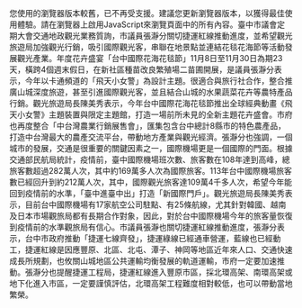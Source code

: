 您使用的瀏覽器版本較舊，已不再受支援。建議您更新瀏覽器版本，以獲得最佳使用體驗。請在瀏覽器上啟用JavaScript來瀏覽頁面中的所有內容。臺中市議會定期大會交通地政觀光業務質詢，市議員張瀞分關切捷運紅線推動進度，並希望觀光旅遊局加強觀光行銷，吸引國際觀光客，串聯在地景點並連結花毯花海節等活動發展觀光產業。年度花卉盛宴「台中國際花海花毯節」11月8日至11月30日為期23天，橫跨4個週末假日，在新社區種苗改良繁殖場二苗圃開展，是議員張瀞分表示，今年以卡通頻道的「飛天小女警」為設計主題。很適合與旅行社合作，整合推廣山城深度旅遊，甚至引進國際觀光客，並且結合山城的水果蔬菜花卉等農特產品行銷。觀光旅遊局長陳美秀表示，今年台中國際花海花毯節推出全球經典動畫《飛天小女警》主題裝置與限定主題館，打造一場前所未見的全新主題花卉盛會。市府也再度整合「中台灣農業行銷展售會」，匯集包含台中總計8縣市的特色農產品，打造中台灣最大的農產交流平台，帶動地方產業與觀光經濟。張瀞分也強調，一個城市的發展，交通是很重要的關鍵因素之一，國際機場更是一個國際的門面。根據交通部民航局統計，疫情前，臺中國際機場班次數、旅客數在108年達到高峰，總旅客數超過282萬人次，其中約169萬多人次為國際旅客。113年台中國際機場旅客數已經回升到約212萬人次，其中，國際觀光旅客達109萬4千多人次，希望今年能回到疫情前的水準，「臺中進臺中出」打造「新國際門戶」。觀光旅遊局長陳美秀表示，目前台中國際機場有17家航空公司駐點、有25條航線，尤其針對韓國、越南及日本市場觀旅局都有長期合作對象，因此，對於台中國際機場今年的旅客量恢復到疫情前的水準觀旅局有信心。市議員張瀞也關切捷運紅線推動進度，張瀞分表示，台中市政府推動「捷運七線齊發」，捷運綠線已經通車營運，藍線也已經動工，捷運紅線是因應豐原、北區、北屯、潭子、神岡等地區近年來人口、交通快速成長所規劃，也攸關山城地區公共運輸均衡發展的軌道運輸，市府一定要加速推動。張瀞分也提醒捷運工程局，捷運紅線進入豐原市區，採北環高架、南環高架或地下化進入市區，一定要謹慎評估，北環高架工程難度相對較低，也可以帶動當地繁榮。